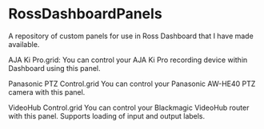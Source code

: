 # RossDashboardPanels
A repository of custom panels for use in Ross Dashboard that I have made available.

AJA Ki Pro.grid:
You can control your AJA Ki Pro recording device within Dashboard using this panel.

Panasonic PTZ Control.grid
You can control your Panasonic AW-HE40 PTZ camera with this panel.

VideoHub Control.grid
You can control your Blackmagic VideoHub router with this panel. Supports loading of input and output labels.
